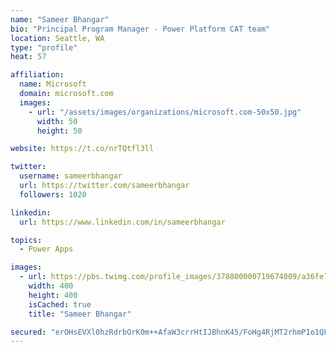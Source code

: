 ```yaml
---
name: "Sameer Bhangar"
bio: "Principal Program Manager - Power Platform CAT team"
location: Seattle, WA
type: "profile"
heat: 57

affiliation:
  name: Microsoft
  domain: microsoft.com
  images:
    - url: "/assets/images/organizations/microsoft.com-50x50.jpg"
      width: 50
      height: 50

website: https://t.co/nrTQtfl3ll

twitter:
  username: sameerbhangar
  url: https://twitter.com/sameerbhangar
  followers: 1020

linkedin:
  url: https://www.linkedin.com/in/sameerbhangar

topics:
  - Power Apps

images:
  - url: https://pbs.twimg.com/profile_images/378800000719674009/a36fe7ddfab1778b76e5793772e43798_400x400.jpeg
    width: 400
    height: 400
    isCached: true
    title: "Sameer Bhangar"

secured: "erOHsEVXl0hzRdrbOrK0m++AfaW3crrHtIJBhnK45/FoHg4RjMT2rhmP1o1QFqgLwn556cEhJmO9++XXqgkiHLKE18Ueno0x0gNwKHeCRFxEeGCFQ6gJGy0qy1z7suWWIxBlvYghQQuP9ePBsRd3ka5ImbxEby8mUGtJjUBTCoXwJiJk71xnQ4IYVLWee6IlJiq4cIBSvyRFL9CZOmbP4nTf8dvpG0hi0mnBJInb1FcPI8Ubg6T3/U3x2B3UIO4bquPFa2YZnofU4ikn7dx2fc96P1BCcUMpOFhTLel1hGF4ZG0BZ8bdzDoTHubjtECZg3ZsAsHOVh0H8TTv4sN7Fi2h1khILdIqUHGRiTk+B7eWpI8RTwCh62ugtr9swSuw+0zOFqzCGrfgpSWiShkzVSokuV6AcWmEmT6I+xG8DyY=;5LgkJjKEF48ZvdcMDxWkMg=="
---
```


